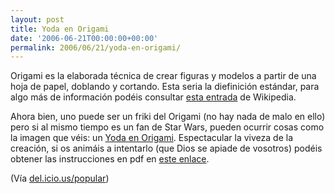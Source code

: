 ```yaml
---
layout: post
title: Yoda en Origami
date: '2006-06-21T00:00:00+00:00'
permalink: 2006/06/21/yoda-en-origami/
---
```

<a href="http://photos1.blogger.com/blogger/6639/1972/1600/origamiyoda.jpg"><img style="float:right; margin:0 0 10px 10px;cursor:pointer; cursor:hand;" src="http://photos1.blogger.com/blogger/6639/1972/320/origamiyoda.jpg" border="0" alt="" /></a>Origami es la elaborada técnica de crear figuras y modelos a partir de una hoja de papel, doblando y cortando. Esta seria la diefinición estándar, para algo más de información podéis consultar <a href="http://es.wikipedia.org/wiki/Origami">esta entrada</a> de Wikipedia.

Ahora bien, uno puede ser un friki del Origami (no hay nada de malo en ello) pero si al mismo tiempo es un fan de Star Wars, pueden ocurrir cosas como la imagen que véis: un <a href="http://www.zipped.org/misc/stuff.php?vln=52">Yoda en Origami</a>. Espectacular la viveza de la creación, si os animáis a intentarlo (que Dios se apiade de vosotros) podéis obtener las instrucciones en pdf en <a href="http://www.pajarita.org/aep/internacionales/intern2-1.pdf">este enlace</a>.

(Vía <a href="http://del.icio.us/popular">del.icio.us/popular</a>)
